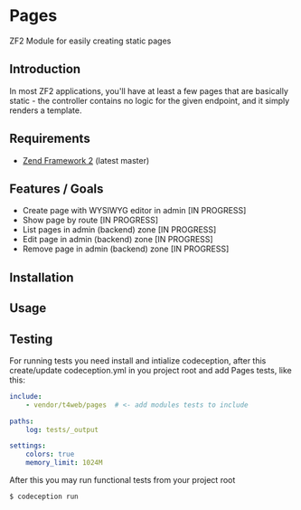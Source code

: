 Pages
=====

ZF2 Module for easily creating static pages

Introduction
------------
In most ZF2 applications, you'll have at least a few pages that are basically static - the controller contains no logic for the given endpoint, and it simply renders a template.

Requirements
------------
* [Zend Framework 2](https://github.com/zendframework/zf2) (latest master)

Features / Goals
----------------
* Create page with WYSIWYG editor in admin [IN PROGRESS]
* Show page by route [IN PROGRESS]
* List pages in admin (backend) zone [IN PROGRESS]
* Edit page in admin (backend) zone [IN PROGRESS]
* Remove page in admin (backend) zone [IN PROGRESS]

Installation
------------


Usage
------------


Testing
------------
For running tests you need install and intialize codeception, after this create/update codeception.yml in you project root and add Pages tests, like this:
```yml
include:
    - vendor/t4web/pages  # <- add modules tests to include

paths:
    log: tests/_output

settings:
    colors: true
    memory_limit: 1024M
```
After this you may run functional tests from your project root
```bash
$ codeception run
```
